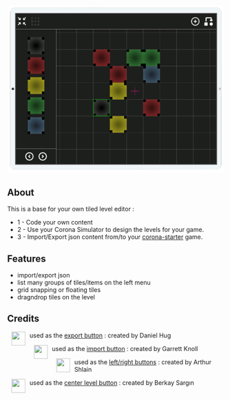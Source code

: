 ![screenshot](/readme.screenshot.png)

## About
This is a base for your own tiled level editor :
- 1 - Code your own content
- 2 - Use your Corona Simulator to design the levels for your game.
- 3 - Import/Export json content from/to your [corona-starter](https://github.com/chrisdugne/corona-starter) game.

## Features
- import/export json
- list many groups of tiles/items on the left menu
- grid snapping or floating tiles
- dragndrop tiles on the level

## Credits

<a href="http://thenounproject.com/term/shrink/20381/"><img align="left" height="32" width="32" hspace="10" src="https://d30y9cdsu7xlg0.cloudfront.net/png/20381-200.png"></a>

used as the [export button](http://thenounproject.com/term/shrink/20381/) : created by Daniel Hug

<a href="http://thenounproject.com/term/shrink/25665/"><img align="left" height="32" width="32" hspace="10" src="https://d30y9cdsu7xlg0.cloudfront.net/png/25665-200.png"></a>

used as the [import button](http://thenounproject.com/term/shrink/25665/) : created by Garrett Knoll

<a href="http://thenounproject.com/term/shrink/44977/"><img align="left" height="32" width="32" hspace="10" src="https://d30y9cdsu7xlg0.cloudfront.net/png/44977-200.png"></a>

used as the [left/right buttons](http://thenounproject.com/term/shrink/44977/) : created by Arthur Shlain

<a href="http://thenounproject.com/term/shrink/33953/"><img align="left" height="32" width="32" hspace="10" src="https://d30y9cdsu7xlg0.cloudfront.net/png/33953-200.png"></a>

used as the [center level button](http://thenounproject.com/term/shrink/33953/) : created by Berkay Sargın
